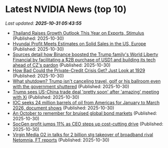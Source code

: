 # Latest NVIDIA News (top 10)
_Last updated: **2025-10-31 05:43:55**_

- [Thailand Raises Growth Outlook This Year on Exports, Stimulus](https://biztoc.com/x/c9fff916e6478333) (Published: 2025-10-30)
- [Hyundai Profit Meets Estimates on Solid Sales in the US, Europe](https://biztoc.com/x/df506215d8318a88) (Published: 2025-10-30)
- [Sources detail how Binance boosted the Trump family's World Liberty Financial by facilitating a $2B purchase of USD1 and building its tech ahead of CZ's pardon](https://biztoc.com/x/8147a890c83971ac) (Published: 2025-10-30)
- [How Bad Could the Private-Credit Crisis Get? Just Look at 1929](https://biztoc.com/x/b1a6d8827eb266fe) (Published: 2025-10-30)
- [What shutdown? Trump isn't canceling travel, golf or his ballroom even with the government shuttered](https://biztoc.com/x/9f7710f9e4103391) (Published: 2025-10-30)
- [Trump sees US-China trade deal 'pretty soon' after 'amazing' meeting with Xi](https://biztoc.com/x/a84b009d60181112) (Published: 2025-10-30)
- [IOC seeks 24 million barrels of oil from Americas for January to March 2026, document shows](https://biztoc.com/x/d2fc6e68cea5cb7d) (Published: 2025-10-30)
- [An October to remember for bruised global bond markets](https://biztoc.com/x/28b21d7dfed9cbf8) (Published: 2025-10-30)
- [SocGen profit jumps 11% as CEO steps up cost-cutting drive](https://biztoc.com/x/76b8daf6cfb67900) (Published: 2025-10-30)
- [Virgin Media O2 in talks for 2 billion stg takeover of broadband rival Netomnia, FT reports](https://biztoc.com/x/4ab26db4fb2d8e86) (Published: 2025-10-30)
